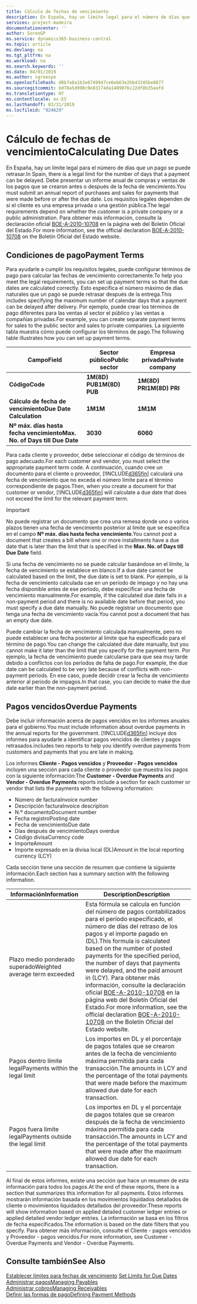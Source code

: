 ```yaml
---
title: Cálculo de fechas de vencimiento
description: En España, hay un límite legal para el número de días que un pago se puede retrasar. Debe presentar un informe anual de compras y ventas de los pagos que se crearon antes o después de la fecha de vencimiento.
services: project-madeira
documentationcenter: ''
author: SorenGP
ms.service: dynamics365-business-central
ms.topic: article
ms.devlang: na
ms.tgt_pltfrm: na
ms.workload: na
ms.search.keywords: ''
ms.date: 04/01/2019
ms.author: sgroespe
ms.openlocfilehash: d0b7a8a1b3e6749947ce6eb63e2bb43345be8877
ms.sourcegitcommit: bd78a5d990c9e83174da1409076c22df8b35eafd
ms.translationtype: HT
ms.contentlocale: es-ES
ms.lasthandoff: 03/31/2019
ms.locfileid: "924629"
---
```

# <a name="calculating-due-dates"></a><span data-ttu-id="f421a-104">Cálculo de fechas de vencimiento</span><span class="sxs-lookup"><span data-stu-id="f421a-104">Calculating Due Dates</span></span>
<span data-ttu-id="f421a-105">En España, hay un límite legal para el número de días que un pago se puede retrasar.</span><span class="sxs-lookup"><span data-stu-id="f421a-105">In Spain, there is a legal limit for the number of days that a payment can be delayed.</span></span> <span data-ttu-id="f421a-106">Debe presentar un informe anual de compras y ventas de los pagos que se crearon antes o después de la fecha de vencimiento.</span><span class="sxs-lookup"><span data-stu-id="f421a-106">You must submit an annual report of purchases and sales for payments that were made before or after the due date.</span></span> <span data-ttu-id="f421a-107">Los requisitos legales dependen de si el cliente es una empresa privada o una gestión pública.</span><span class="sxs-lookup"><span data-stu-id="f421a-107">The legal requirements depend on whether the customer is a private company or a public administration.</span></span> <span data-ttu-id="f421a-108">Para obtener más información, consulte la declaración oficial [BOE-A-2010-10708](https://go.microsoft.com/fwlink/?LinkId=224630) en la página web del Boletín Oficial del Estado.</span><span class="sxs-lookup"><span data-stu-id="f421a-108">For more information, see the official declaration [BOE-A-2010-10708](https://go.microsoft.com/fwlink/?LinkId=224630) on the Boletín Oficial del Estado website.</span></span>  

## <a name="payment-terms"></a><span data-ttu-id="f421a-109">Condiciones de pago</span><span class="sxs-lookup"><span data-stu-id="f421a-109">Payment Terms</span></span>  
<span data-ttu-id="f421a-110">Para ayudarle a cumplir los requisitos legales, puede configurar términos de pago para calcular las fechas de vencimiento correctamente.</span><span class="sxs-lookup"><span data-stu-id="f421a-110">To help you meet the legal requirements, you can set up payment terms so that the due dates are calculated correctly.</span></span> <span data-ttu-id="f421a-111">Esto especifica el número máximo de días naturales que un pago se puede retrasar después de la entrega.</span><span class="sxs-lookup"><span data-stu-id="f421a-111">This includes specifying the maximum number of calendar days that a payment can be delayed after delivery.</span></span> <span data-ttu-id="f421a-112">Por ejemplo, puede crear los términos de pago diferentes para las ventas al sector el público y las ventas a compañías privadas.</span><span class="sxs-lookup"><span data-stu-id="f421a-112">For example, you can create separate payment terms for sales to the public sector and sales to private companies.</span></span> <span data-ttu-id="f421a-113">La siguiente tabla muestra cómo puede configurar los términos de pago.</span><span class="sxs-lookup"><span data-stu-id="f421a-113">The following table illustrates how you can set up payment terms.</span></span>  

|<span data-ttu-id="f421a-114">Campo</span><span class="sxs-lookup"><span data-stu-id="f421a-114">Field</span></span>|<span data-ttu-id="f421a-115">Sector público</span><span class="sxs-lookup"><span data-stu-id="f421a-115">Public sector</span></span>|<span data-ttu-id="f421a-116">Empresa privada</span><span class="sxs-lookup"><span data-stu-id="f421a-116">Private company</span></span>|  
|---------------------------------|-------------------|---------------------|  
|<span data-ttu-id="f421a-117">**Código**</span><span class="sxs-lookup"><span data-stu-id="f421a-117">**Code**</span></span>|<span data-ttu-id="f421a-118">**1M(8D) PUB**</span><span class="sxs-lookup"><span data-stu-id="f421a-118">**1M(8D) PUB**</span></span>|<span data-ttu-id="f421a-119">**1M(8D) PRI**</span><span class="sxs-lookup"><span data-stu-id="f421a-119">**1M(8D) PRI**</span></span>|  
|<span data-ttu-id="f421a-120">**Cálculo de fecha de vencimiento**</span><span class="sxs-lookup"><span data-stu-id="f421a-120">**Due Date Calculation**</span></span>|<span data-ttu-id="f421a-121">**1M**</span><span class="sxs-lookup"><span data-stu-id="f421a-121">**1M**</span></span>|<span data-ttu-id="f421a-122">**1M**</span><span class="sxs-lookup"><span data-stu-id="f421a-122">**1M**</span></span>|  
|<span data-ttu-id="f421a-123">**Nº máx. días hasta fecha vencimiento**</span><span class="sxs-lookup"><span data-stu-id="f421a-123">**Max. No. of Days till Due Date**</span></span>|<span data-ttu-id="f421a-124">**30**</span><span class="sxs-lookup"><span data-stu-id="f421a-124">**30**</span></span>|<span data-ttu-id="f421a-125">**60**</span><span class="sxs-lookup"><span data-stu-id="f421a-125">**60**</span></span>|  

 <span data-ttu-id="f421a-126">Para cada cliente y proveedor, debe seleccionar el código de términos de pago adecuado.</span><span class="sxs-lookup"><span data-stu-id="f421a-126">For each customer and vendor, you must select the appropriate payment term code.</span></span> <span data-ttu-id="f421a-127">A continuación, cuando cree un documento para el cliente o proveedor, [!INCLUDE[d365fin](../../includes/d365fin_md.md)] calculará una fecha de vencimiento que no exceda el número límite para el término correspondiente de pagos.</span><span class="sxs-lookup"><span data-stu-id="f421a-127">Then, when you create a document for that customer or vendor, [!INCLUDE[d365fin](../../includes/d365fin_md.md)] will calculate a due date that does not exceed the limit for the relevant payment term.</span></span>  

> [!IMPORTANT]  
>  <span data-ttu-id="f421a-128">No puede registrar un documento que crea una remesa donde uno o varios plazos tienen una fecha de vencimiento posterior al límite que se especifica en el campo **Nº máx. días hasta fecha vencimiento**.</span><span class="sxs-lookup"><span data-stu-id="f421a-128">You cannot post a document that creates a bill where one or more installments have a due date that is later than the limit that is specified in the **Max. No. of Days till Due Date** field.</span></span>  

 <span data-ttu-id="f421a-129">Si una fecha de vencimiento no se puede calcular basándose en el límite, la fecha de vencimiento se establece en blanco.</span><span class="sxs-lookup"><span data-stu-id="f421a-129">If a due date cannot be calculated based on the limit, the due date is set to blank.</span></span> <span data-ttu-id="f421a-130">Por ejemplo, si la fecha de vencimiento calculada cae en un período de impago y no hay una fecha disponible antes de ese período, debe especificar una fecha de vencimiento manualmente.</span><span class="sxs-lookup"><span data-stu-id="f421a-130">For example, if the calculated due date falls in a non-payment period and there is no available date before that period, you must specify a due date manually.</span></span> <span data-ttu-id="f421a-131">No puede registrar un documento que tenga una fecha de vencimiento vacía.</span><span class="sxs-lookup"><span data-stu-id="f421a-131">You cannot post a document that has an empty due date.</span></span>  

 <span data-ttu-id="f421a-132">Puede cambiar la fecha de vencimiento calculada manualmente, pero no puede establecer una fecha posterior al límite que ha especificado para el término de pago.</span><span class="sxs-lookup"><span data-stu-id="f421a-132">You can change the calculated due date manually, but you cannot make it later than the limit that you specify for the payment term.</span></span> <span data-ttu-id="f421a-133">Por ejemplo, la fecha de vencimiento puede calcularse para que sea muy tarde debido a conflictos con los períodos de falta de pago.</span><span class="sxs-lookup"><span data-stu-id="f421a-133">For example, the due date can be calculated to be very late because of conflicts with non-payment periods.</span></span> <span data-ttu-id="f421a-134">En ese caso, puede decidir crear la fecha de vencimiento anterior al periodo de impagos.</span><span class="sxs-lookup"><span data-stu-id="f421a-134">In that case, you can decide to make the due date earlier than the non-payment period.</span></span>  

## <a name="overdue-payments"></a><span data-ttu-id="f421a-135">Pagos vencidos</span><span class="sxs-lookup"><span data-stu-id="f421a-135">Overdue Payments</span></span>  
 <span data-ttu-id="f421a-136">Debe incluir información acerca de pagos vencidos en los informes anuales para el gobierno.</span><span class="sxs-lookup"><span data-stu-id="f421a-136">You must include information about overdue payments in the annual reports for the government.</span></span> [!INCLUDE[d365fin](../../includes/d365fin_md.md)] <span data-ttu-id="f421a-137">incluye dos informes para ayudarle a identificar pagos vencidos de clientes y pagos retrasados.</span><span class="sxs-lookup"><span data-stu-id="f421a-137">includes two reports to help you identify overdue payments from customers and payments that you are late in making.</span></span>  

 <span data-ttu-id="f421a-138">Los informes **Cliente - Pagos vencidos** y **Proveedor - Pagos vencidos** incluyen una sección para cada cliente o proveedor que muestra los pagos con la siguiente información:</span><span class="sxs-lookup"><span data-stu-id="f421a-138">The **Customer - Overdue Payments** and **Vendor - Overdue Payments** reports include a section for each customer or vendor that lists the payments with the following information:</span></span>  

- <span data-ttu-id="f421a-139">Número de factura</span><span class="sxs-lookup"><span data-stu-id="f421a-139">Invoice number</span></span>  
- <span data-ttu-id="f421a-140">Descripción factura</span><span class="sxs-lookup"><span data-stu-id="f421a-140">Invoice description</span></span>  
- <span data-ttu-id="f421a-141">N.º documento</span><span class="sxs-lookup"><span data-stu-id="f421a-141">Document number</span></span>  
- <span data-ttu-id="f421a-142">Fecha registro</span><span class="sxs-lookup"><span data-stu-id="f421a-142">Posting date</span></span>  
- <span data-ttu-id="f421a-143">Fecha de vencimiento</span><span class="sxs-lookup"><span data-stu-id="f421a-143">Due date</span></span>  
- <span data-ttu-id="f421a-144">Días después de vencimiento</span><span class="sxs-lookup"><span data-stu-id="f421a-144">Days overdue</span></span>  
- <span data-ttu-id="f421a-145">Código divisa</span><span class="sxs-lookup"><span data-stu-id="f421a-145">Currency code</span></span>  
- <span data-ttu-id="f421a-146">Importe</span><span class="sxs-lookup"><span data-stu-id="f421a-146">Amount</span></span>  
- <span data-ttu-id="f421a-147">Importe expresado en la divisa local (DL)</span><span class="sxs-lookup"><span data-stu-id="f421a-147">Amount in the local reporting currency (LCY)</span></span>  

<span data-ttu-id="f421a-148">Cada sección tiene una sección de resumen que contiene la siguiente información.</span><span class="sxs-lookup"><span data-stu-id="f421a-148">Each section has a summary section with the following information.</span></span>  

|<span data-ttu-id="f421a-149">Información</span><span class="sxs-lookup"><span data-stu-id="f421a-149">Information</span></span>|<span data-ttu-id="f421a-150">Description</span><span class="sxs-lookup"><span data-stu-id="f421a-150">Description</span></span>|  
|-----------------|---------------------------------------|  
|<span data-ttu-id="f421a-151">Plazo medio ponderado superado</span><span class="sxs-lookup"><span data-stu-id="f421a-151">Weighted average term exceeded</span></span>|<span data-ttu-id="f421a-152">Esta fórmula se calcula en función del número de pagos contabilizados para el período especificado, el número de días del retraso de los pagos y el importe pagado en (DL).</span><span class="sxs-lookup"><span data-stu-id="f421a-152">This formula is calculated based on the number of posted payments for the specified period, the number of days that payments were delayed, and the paid amount in (LCY).</span></span> <span data-ttu-id="f421a-153">Para obtener más información, consulte la declaración oficial [BOE-A-2010-10708](https://go.microsoft.com/fwlink/?LinkId=224630) en la página web del Boletín Oficial del Estado.</span><span class="sxs-lookup"><span data-stu-id="f421a-153">For more information, see the official declaration [BOE-A-2010-10708](https://go.microsoft.com/fwlink/?LinkId=224630) on the Boletín Oficial del Estado website.</span></span>|  
|<span data-ttu-id="f421a-154">Pagos dentro límite legal</span><span class="sxs-lookup"><span data-stu-id="f421a-154">Payments within the legal limit</span></span>|<span data-ttu-id="f421a-155">Los importes en DL y el porcentaje de pagos totales que se crearon antes de la fecha de vencimiento máxima permitida para cada transacción.</span><span class="sxs-lookup"><span data-stu-id="f421a-155">The amounts in LCY and the percentage of the total payments that were made before the maximum allowed due date for each transaction.</span></span>|  
|<span data-ttu-id="f421a-156">Pagos fuera límite legal</span><span class="sxs-lookup"><span data-stu-id="f421a-156">Payments outside the legal limit</span></span>|<span data-ttu-id="f421a-157">Los importes en DL y el porcentaje de pagos totales que se crearon después de la fecha de vencimiento máxima permitida para cada transacción.</span><span class="sxs-lookup"><span data-stu-id="f421a-157">The amounts in LCY and the percentage of the total payments that were made after the maximum allowed due date for each transaction.</span></span>|  

 <span data-ttu-id="f421a-158">Al final de estos informes, existe una sección que hace un resumen de esta información para todos los pagos.</span><span class="sxs-lookup"><span data-stu-id="f421a-158">At the end of these reports, there is a section that summarizes this information for all payments.</span></span> <span data-ttu-id="f421a-159">Estos informes mostrarán información basada en los movimientos liquidados detallados de cliente o movimientos liquidados detallados del proveedor.</span><span class="sxs-lookup"><span data-stu-id="f421a-159">These reports will show information based on applied detailed customer ledger entries or applied detailed vendor ledger entries.</span></span> <span data-ttu-id="f421a-160">La información se basa en los filtros de fecha especificados.</span><span class="sxs-lookup"><span data-stu-id="f421a-160">The information is based on the date filters that you specify.</span></span> <span data-ttu-id="f421a-161">Para obtener más información, consulte el Cliente - pagos vencidos y Proveedor - pagos vencidos.</span><span class="sxs-lookup"><span data-stu-id="f421a-161">For more information, see Customer - Overdue Payments and Vendor - Overdue Payments.</span></span>  

## <a name="see-also"></a><span data-ttu-id="f421a-162">Consulte también</span><span class="sxs-lookup"><span data-stu-id="f421a-162">See Also</span></span>  
 <span data-ttu-id="f421a-163">[Establecer límites para fechas de vencimiento](how-to-set-limits-for-due-dates.md) </span><span class="sxs-lookup"><span data-stu-id="f421a-163">[Set Limits for Due Dates](how-to-set-limits-for-due-dates.md) </span></span>  
[<span data-ttu-id="f421a-164">Administrar pagos</span><span class="sxs-lookup"><span data-stu-id="f421a-164">Managing Payables</span></span>](../../payables-manage-payables.md)  
[<span data-ttu-id="f421a-165">Administrar cobros</span><span class="sxs-lookup"><span data-stu-id="f421a-165">Managing Receivables</span></span>](../../receivables-manage-receivables.md)  
 [<span data-ttu-id="f421a-166">Definir las formas de pago</span><span class="sxs-lookup"><span data-stu-id="f421a-166">Defining Payment Methods</span></span>](../../finance-payment-methods.md)

